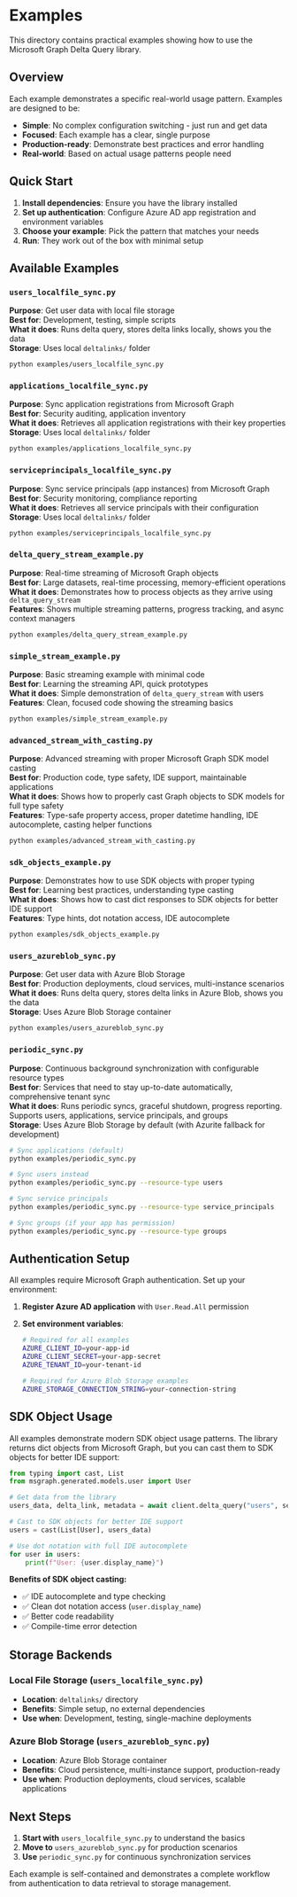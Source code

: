 # Examples

This directory contains practical examples showing how to use the Microsoft Graph Delta Query library.

## Overview

Each example demonstrates a specific real-world usage pattern. Examples are designed to be:

- **Simple**: No complex configuration switching - just run and get data
- **Focused**: Each example has a clear, single purpose
- **Production-ready**: Demonstrate best practices and error handling
- **Real-world**: Based on actual usage patterns people need

## Quick Start

1. **Install dependencies**: Ensure you have the library installed
2. **Set up authentication**: Configure Azure AD app registration and environment variables  
3. **Choose your example**: Pick the pattern that matches your needs
4. **Run**: They work out of the box with minimal setup

## Available Examples

### `users_localfile_sync.py`

**Purpose**: Get user data with local file storage  
**Best for**: Development, testing, simple scripts  
**What it does**: Runs delta query, stores delta links locally, shows you the data  
**Storage**: Uses local `deltalinks/` folder

```bash
python examples/users_localfile_sync.py
```

### `applications_localfile_sync.py`

**Purpose**: Sync application registrations from Microsoft Graph  
**Best for**: Security auditing, application inventory  
**What it does**: Retrieves all application registrations with their key properties  
**Storage**: Uses local `deltalinks/` folder

```bash
python examples/applications_localfile_sync.py
```

### `serviceprincipals_localfile_sync.py`

**Purpose**: Sync service principals (app instances) from Microsoft Graph  
**Best for**: Security monitoring, compliance reporting  
**What it does**: Retrieves all service principals with their configuration  
**Storage**: Uses local `deltalinks/` folder

```bash
python examples/serviceprincipals_localfile_sync.py
```

### `delta_query_stream_example.py`

**Purpose**: Real-time streaming of Microsoft Graph objects  
**Best for**: Large datasets, real-time processing, memory-efficient operations  
**What it does**: Demonstrates how to process objects as they arrive using `delta_query_stream`  
**Features**: Shows multiple streaming patterns, progress tracking, and async context managers

```bash
python examples/delta_query_stream_example.py
```

### `simple_stream_example.py`

**Purpose**: Basic streaming example with minimal code  
**Best for**: Learning the streaming API, quick prototypes  
**What it does**: Simple demonstration of `delta_query_stream` with users  
**Features**: Clean, focused code showing the streaming basics

```bash
python examples/simple_stream_example.py
```

### `advanced_stream_with_casting.py`

**Purpose**: Advanced streaming with proper Microsoft Graph SDK model casting  
**Best for**: Production code, type safety, IDE support, maintainable applications  
**What it does**: Shows how to properly cast Graph objects to SDK models for full type safety  
**Features**: Type-safe property access, proper datetime handling, IDE autocomplete, casting helper functions

```bash
python examples/advanced_stream_with_casting.py
```

### `sdk_objects_example.py`

**Purpose**: Demonstrates how to use SDK objects with proper typing  
**Best for**: Learning best practices, understanding type casting  
**What it does**: Shows how to cast dict responses to SDK objects for better IDE support  
**Features**: Type hints, dot notation access, IDE autocomplete

```bash
python examples/sdk_objects_example.py
```

### `users_azureblob_sync.py`

**Purpose**: Get user data with Azure Blob Storage  
**Best for**: Production deployments, cloud services, multi-instance scenarios  
**What it does**: Runs delta query, stores delta links in Azure Blob, shows you the data  
**Storage**: Uses Azure Blob Storage container

```bash
python examples/users_azureblob_sync.py
```

### `periodic_sync.py`

**Purpose**: Continuous background synchronization with configurable resource types  
**Best for**: Services that need to stay up-to-date automatically, comprehensive tenant sync  
**What it does**: Runs periodic syncs, graceful shutdown, progress reporting. Supports users, applications, service principals, and groups  
**Storage**: Uses Azure Blob Storage by default (with Azurite fallback for development)

```bash
# Sync applications (default)
python examples/periodic_sync.py

# Sync users instead
python examples/periodic_sync.py --resource-type users

# Sync service principals  
python examples/periodic_sync.py --resource-type service_principals

# Sync groups (if your app has permission)
python examples/periodic_sync.py --resource-type groups
```

## Authentication Setup

All examples require Microsoft Graph authentication. Set up your environment:

1. **Register Azure AD application** with `User.Read.All` permission
2. **Set environment variables**:

   ```bash
   # Required for all examples
   AZURE_CLIENT_ID=your-app-id
   AZURE_CLIENT_SECRET=your-app-secret  
   AZURE_TENANT_ID=your-tenant-id
   
   # Required for Azure Blob Storage examples
   AZURE_STORAGE_CONNECTION_STRING=your-connection-string
   ```

## SDK Object Usage

All examples demonstrate modern SDK object usage patterns. The library returns dict objects from Microsoft Graph, but you can cast them to SDK objects for better IDE support:

```python
from typing import cast, List
from msgraph.generated.models.user import User

# Get data from the library
users_data, delta_link, metadata = await client.delta_query("users", select=["id", "displayName"])

# Cast to SDK objects for better IDE support
users = cast(List[User], users_data)

# Use dot notation with full IDE autocomplete
for user in users:
    print(f"User: {user.display_name}")
```

**Benefits of SDK object casting:**

- ✅ IDE autocomplete and type checking
- ✅ Clean dot notation access (`user.display_name`)
- ✅ Better code readability
- ✅ Compile-time error detection

## Storage Backends

### Local File Storage (`users_localfile_sync.py`)

- **Location**: `deltalinks/` directory
- **Benefits**: Simple setup, no external dependencies
- **Use when**: Development, testing, single-machine deployments

### Azure Blob Storage (`users_azureblob_sync.py`)

- **Location**: Azure Blob Storage container
- **Benefits**: Cloud persistence, multi-instance support, production-ready
- **Use when**: Production deployments, cloud services, scalable applications

## Next Steps

1. **Start with** `users_localfile_sync.py` to understand the basics
2. **Move to** `users_azureblob_sync.py` for production scenarios  
3. **Use** `periodic_sync.py` for continuous synchronization services

Each example is self-contained and demonstrates a complete workflow from authentication to data retrieval to storage management.
